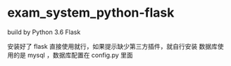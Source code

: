 # exam_system_python-flask
build by Python 3.6 Flask

安装好了 flask 直接使用就行，如果提示缺少第三方插件，就自行安装
数据库使用的是 mysql ，数据库配置在 config.py 里面
